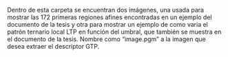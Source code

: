 Dentro de esta carpeta se encuentran dos imágenes, una usada para mostrar las 172 primeras regiones afines encontradas
en un ejemplo del documento de la tesis y otra para mostrar un ejemplo de como varia el patrón ternario local LTP en
función del umbral, que también se muestra en el documento de la tesis. Nombre como “image.pgm” a la imagen que desea
extraer el descriptor GTP. 
